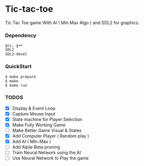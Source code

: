 # Tic-tac-toe
Tic Tac Toe game With AI ( Min Max Algo ) and SDL2 for graphics.

### Dependency
    gcc, g++
    SDL2
    SDL2-devel

### QuickStart
```console
$ make prepare
$ make
$ make run
```

### TODOS
- [X] Display & Event Loop
- [X] Capture Mouse Input
- [X] State machine for Player Selection
- [X] Make Fully Working Game
- [ ] Make Better Game Visual & States
- [X] Add Computer Player ( Random play )
- [X] Add AI ( Min-Max )
- [ ] Add Alpla-Beta pruning
- [ ] Train Neural Network using the AI
- [ ] Use Neural Network to Play the game
